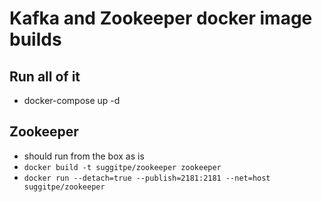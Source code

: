 # Kafka and Zookeeper docker image builds

## Run all of it
 - docker-compose up -d

## Zookeeper
 - should run from the box as is
 - `docker build -t suggitpe/zookeeper zookeeper`
 - `docker run --detach=true --publish=2181:2181 --net=host suggitpe/zookeeper`
